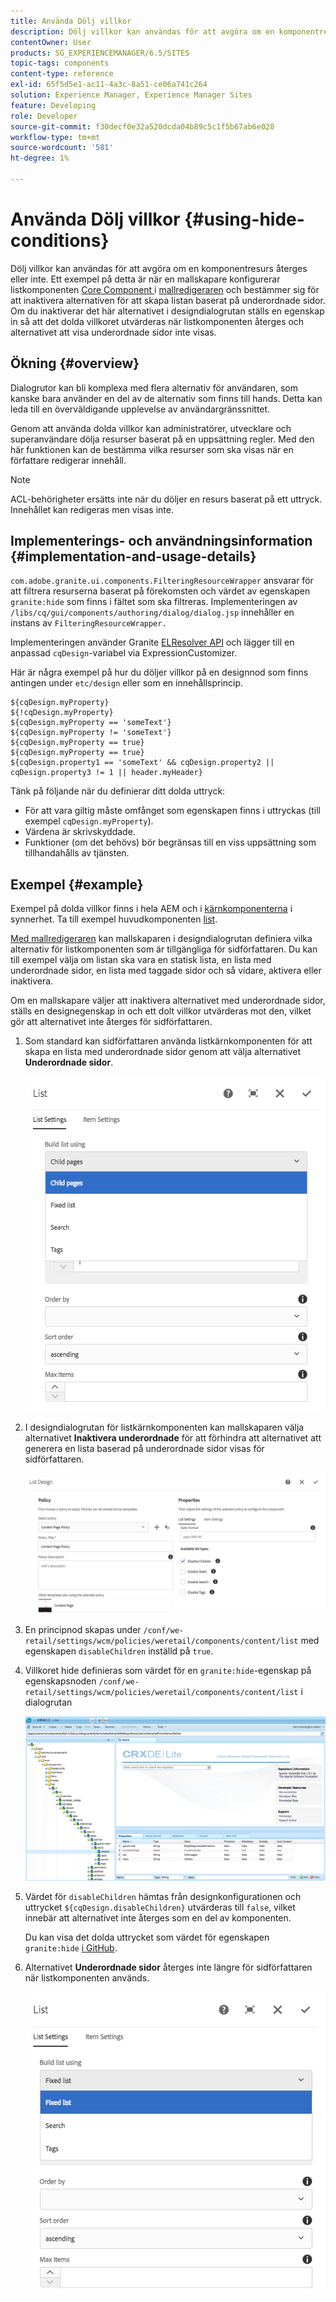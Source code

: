 ```yaml
---
title: Använda Dölj villkor
description: Dölj villkor kan användas för att avgöra om en komponentresurs återges eller inte.
contentOwner: User
products: SG_EXPERIENCEMANAGER/6.5/SITES
topic-tags: components
content-type: reference
exl-id: 65f5d5e1-ac11-4a3c-8a51-ce06a741c264
solution: Experience Manager, Experience Manager Sites
feature: Developing
role: Developer
source-git-commit: f30decf0e32a520dcda04b89c5c1f5b67ab6e028
workflow-type: tm+mt
source-wordcount: '581'
ht-degree: 1%

---
```


# Använda Dölj villkor {#using-hide-conditions}

Dölj villkor kan användas för att avgöra om en komponentresurs återges eller inte. Ett exempel på detta är när en mallskapare konfigurerar listkomponenten [Core Component ](https://experienceleague.adobe.com/docs/experience-manager-core-components/using/wcm-components/list.html) i [mallredigeraren](/help/sites-authoring/templates.md) och bestämmer sig för att inaktivera alternativen för att skapa listan baserat på underordnade sidor. Om du inaktiverar det här alternativet i designdialogrutan ställs en egenskap in så att det dolda villkoret utvärderas när listkomponenten återges och alternativet att visa underordnade sidor inte visas.

## Ökning {#overview}

Dialogrutor kan bli komplexa med flera alternativ för användaren, som kanske bara använder en del av de alternativ som finns till hands. Detta kan leda till en överväldigande upplevelse av användargränssnittet.

Genom att använda dolda villkor kan administratörer, utvecklare och superanvändare dölja resurser baserat på en uppsättning regler. Med den här funktionen kan de bestämma vilka resurser som ska visas när en författare redigerar innehåll.

>[!NOTE]
>
>ACL-behörigheter ersätts inte när du döljer en resurs baserat på ett uttryck. Innehållet kan redigeras men visas inte.

## Implementerings- och användningsinformation {#implementation-and-usage-details}

`com.adobe.granite.ui.components.FilteringResourceWrapper` ansvarar för att filtrera resurserna baserat på förekomsten och värdet av egenskapen `granite:hide` som finns i fältet som ska filtreras. Implementeringen av `/libs/cq/gui/components/authoring/dialog/dialog.jsp` innehåller en instans av `FilteringResourceWrapper.`

Implementeringen använder Granite [ELResolver API](https://developer.adobe.com/experience-manager/reference-materials/6-5/granite-ui/api/jcr_root/libs/granite/ui/docs/server/el.html) och lägger till en anpassad `cqDesign`-variabel via ExpressionCustomizer.

Här är några exempel på hur du döljer villkor på en designnod som finns antingen under `etc/design` eller som en innehållsprincip.

```
${cqDesign.myProperty}
${!cqDesign.myProperty}
${cqDesign.myProperty == 'someText'}
${cqDesign.myProperty != 'someText'}
${cqDesign.myProperty == true}
${cqDesign.myProperty == true}
${cqDesign.property1 == 'someText' && cqDesign.property2 || cqDesign.property3 != 1 || header.myHeader}
```

Tänk på följande när du definierar ditt dolda uttryck:

* För att vara giltig måste omfånget som egenskapen finns i uttryckas (till exempel `cqDesign.myProperty`).
* Värdena är skrivskyddade.
* Funktioner (om det behövs) bör begränsas till en viss uppsättning som tillhandahålls av tjänsten.

## Exempel {#example}

Exempel på dolda villkor finns i hela AEM och i [kärnkomponenterna](https://experienceleague.adobe.com/docs/experience-manager-core-components/using/introduction.html) i synnerhet. Ta till exempel huvudkomponenten [list](https://experienceleague.adobe.com/docs/experience-manager-core-components/using/wcm-components/list.html).

[Med mallredigeraren](/help/sites-authoring/templates.md) kan mallskaparen i designdialogrutan definiera vilka alternativ för listkomponenten som är tillgängliga för sidförfattaren. Du kan till exempel välja om listan ska vara en statisk lista, en lista med underordnade sidor, en lista med taggade sidor och så vidare, aktivera eller inaktivera.

Om en mallskapare väljer att inaktivera alternativet med underordnade sidor, ställs en designegenskap in och ett dolt villkor utvärderas mot den, vilket gör att alternativet inte återges för sidförfattaren.

1. Som standard kan sidförfattaren använda listkärnkomponenten för att skapa en lista med underordnade sidor genom att välja alternativet **Underordnade sidor**.

   ![chlimage_1-218](assets/chlimage_1-218.png)

1. I designdialogrutan för listkärnkomponenten kan mallskaparen välja alternativet **Inaktivera underordnade** för att förhindra att alternativet att generera en lista baserad på underordnade sidor visas för sidförfattaren.

   ![chlimage_1-219](assets/chlimage_1-219.png)

1. En principnod skapas under `/conf/we-retail/settings/wcm/policies/weretail/components/content/list` med egenskapen `disableChildren` inställd på `true`.
1. Villkoret hide definieras som värdet för en `granite:hide`-egenskap på egenskapsnoden `/conf/we-retail/settings/wcm/policies/weretail/components/content/list` i dialogrutan

   ![chlimage_1-220](assets/chlimage_1-220.png)

1. Värdet för `disableChildren` hämtas från designkonfigurationen och uttrycket `${cqDesign.disableChildren}` utvärderas till `false`, vilket innebär att alternativet inte återges som en del av komponenten.

   Du kan visa det dolda uttrycket som värdet för egenskapen `granite:hide` [ i GitHub](https://github.com/adobe/aem-core-wcm-components/blob/main/content/src/content/jcr_root/apps/core/wcm/components/list/v1/list/_cq_dialog/.content.xml#L40).

1. Alternativet **Underordnade sidor** återges inte längre för sidförfattaren när listkomponenten används.

   ![chlimage_1-221](assets/chlimage_1-221.png)
